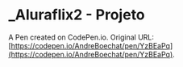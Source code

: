 # _Aluraflix2  - Projeto

A Pen created on CodePen.io. Original URL: [https://codepen.io/AndreBoechat/pen/YzBEaPq](https://codepen.io/AndreBoechat/pen/YzBEaPq).


